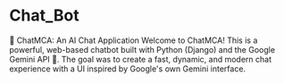 # Chat_Bot
🤖 ChatMCA: An AI Chat Application Welcome to ChatMCA! This is a powerful, web-based chatbot built with Python (Django) and the Google Gemini API 🧠. The goal was to create a fast, dynamic, and modern chat experience with a UI inspired by Google's own Gemini interface.
